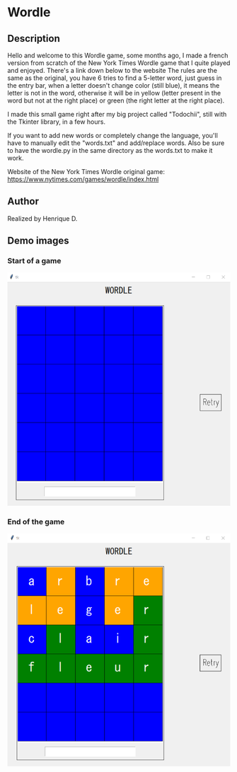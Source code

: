 # Wordle


## Description
Hello and welcome to this Wordle game, some months ago, I made a french version from scratch of the New York Times Wordle game that I quite played and enjoyed. There's a link down below to the website
The rules are the same as the original, you have 6 tries to find a 5-letter word, just guess in the entry bar, when a letter doesn't change color (still blue), it means the letter is not in the word, otherwise it will be in yellow (letter present in the word but not at the right place) or green (the right letter at the right place).

I made this small game right after my big project called "Todochii", still with the Tkinter library, in a few hours.

If you want to add new words or completely change the language, you'll have to manually edit the "words.txt" and add/replace words. Also be sure to have the wordle.py in the same directory as the words.txt to make it work.

Website of the New York Times Wordle original game: https://www.nytimes.com/games/wordle/index.html


## Author
Realized by Henrique D.


## Demo images
### Start of a game
![Alt text](./demo_images/demo0.png)
### End of the game
![Alt text](./demo_images/demo1.png)
